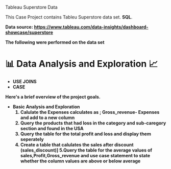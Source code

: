 # <h1 align="center">
  Tableau Superstore Data
</h1

<p align="center">This Case Project contains Tableu Superstore data set.  <b>SQL</b>.</p>

<b>Data source<b>: https://www.tableau.com/data-insights/dashboard-showcase/superstore

<b>The following were performed on the data set</b>
# 📊 Data Analysis and Exploration 📈
- USE JOINS
- CASE



Here's a brief overview of the project goals.
- Basic Analysis and Exploration
  1. Calulate the Expenses calculates as ; Gross_revenue- Expenses and add to a new column
  2. Query the products that had loss in the category and sub-caregory section and found in the USA
  3. Query the table for the total profit and loss and display them seperately
  4. Create a table that calulates the sales after discount (sales_discount)]
  5.Query the table for the average values of sales,Profit,Gross_revenue and use case statement to state whether the column values are above or below average

